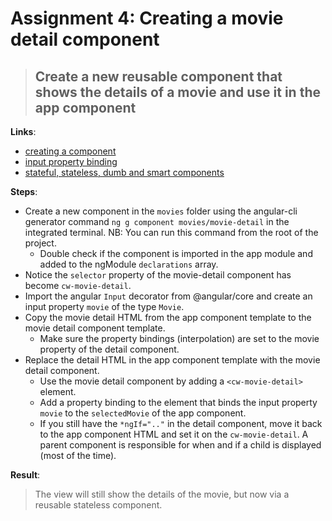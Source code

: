 Assignment 4: Creating a movie detail component 
==============================================

> ## Create a new reusable component that shows the details of a movie and use it in the app component

**Links**:
- [creating a component](https://angular-training-guide.rangle.io/cli/creating-components)
- [input property binding](https://angular-training-guide.rangle.io/components/app_structure_with_components/passing_data_into_components)
- [stateful, stateless, dumb and smart components](https://michelestieven.medium.com/components-stateful-stateless-dumb-and-smart-2847dd4092f2)

**Steps**:
- Create a new component in the `movies` folder using the angular-cli generator command `ng g component movies/movie-detail` in the integrated terminal. NB: You can run this command from the root of the project.
  - Double check if the component is imported in the app module and added to the ngModule `declarations` array.
- Notice the `selector` property of the movie-detail component has become `cw-movie-detail`.
- Import the angular `Input` decorator from @angular/core and create an input property `movie` of the type `Movie`.
- Copy the movie detail HTML from the app component template to the movie detail component template.
    - Make sure the property bindings (interpolation) are set to the movie property of the detail component.
- Replace the detail HTML in the app component template with the movie detail component.
  - Use the movie detail component by adding a `<cw-movie-detail>` element.
  - Add a property binding to the element that binds the input property `movie` to the `selectedMovie` of the app component.
  - If you still have the `*ngIf=".."` in the detail component, move it back to the app component HTML and set it on the `cw-movie-detail`. A parent component is responsible for when and if a child is displayed (most of the time).

**Result**:
> The view will still show the details of the movie, but now via a reusable stateless component.